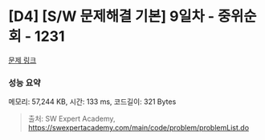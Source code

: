 # [D4] [S/W 문제해결 기본] 9일차 - 중위순회 - 1231 

[문제 링크](https://swexpertacademy.com/main/code/problem/problemDetail.do?contestProbId=AV140YnqAIECFAYD) 

### 성능 요약

메모리: 57,244 KB, 시간: 133 ms, 코드길이: 321 Bytes



> 출처: SW Expert Academy, https://swexpertacademy.com/main/code/problem/problemList.do